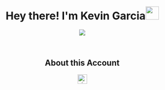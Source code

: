 <h1 align="center"><b>Hey there! I'm Kevin Garcia</b><img src="https://media.giphy.com/media/hvRJCLFzcasrR4ia7z/giphy.gif" width="35"></h1>
<p align="center">
  <a href="https://github.com/DenverCoder1/readme-typing-svg"><img src="https://readme-typing-svg.herokuapp.com?font=Time+New+Roman&color=cyan&size=25&center=true&vCenter=true&width=600&height=100&lines=Programmer+passionate;Front-End+Developer;Automation+Engineer;Web+Developer;Full-Stack+lover;Active+Learner/Researcher;Love+to+learn+new+stuffs..<3"></a>
</p>
<br>

<h2 align="center">About this Account</h2>
 <p align="center">
  <a href="github.com/Kevin-Garcia-01" target="blank"><img align="center" 
     src="https://komarev.com/ghpvc/?username=Kevin-Garcia-01&style=for-the-badge&label=PROFILE+VIEWS" height="25"
     alt="views count" /></a>
  </p>
  
